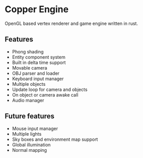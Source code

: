 # Copper Engine
OpenGL based vertex renderer and game engine written in rust.

## Features
- Phong shading
- Entity component system
- Built in delta time support
- Movable camera
- OBJ parser and loader
- Keyboard input manager
- Multiple objects
- Update loop for camera and objects
- On object or camera awake call
- Audio manager

## Future features
- Mouse input manager
- Multiple lights
- Sky boxes and environment map support
- Global illumination
- Normal mapping